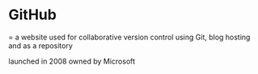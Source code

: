 # GitHub
= a website used for collaborative version control using Git, blog
hosting and as a repository

launched in 2008
owned by Microsoft